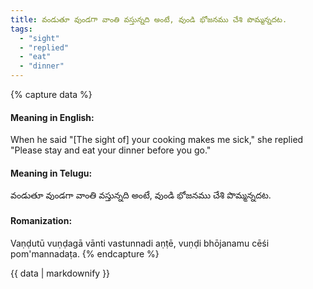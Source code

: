 ```yaml
---
title: వండుతూ వుండగా వాంతి వస్తున్నది అంటే, వుండి భోజనము చేశి పొమ్మన్నదట.
tags:
  - "sight"
  - "replied"
  - "eat"
  - "dinner"
---
```


{% capture data %}
#### Meaning in English:
When he said "[The sight of] your cooking makes me sick," she replied "Please stay and eat your dinner before you go."

#### Meaning in Telugu:
వండుతూ వుండగా వాంతి వస్తున్నది అంటే, వుండి భోజనము చేశి పొమ్మన్నదట.

#### Romanization:
Vaṇḍutū vuṇḍagā vānti vastunnadi aṇṭē, vuṇḍi bhōjanamu cēśi pom'mannadaṭa.
{% endcapture %}

{{ data | markdownify }}

